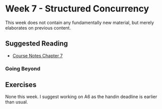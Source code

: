# Week 7 - Structured Concurrency

This week does not contain any fundamentally new material, but merely
elaborates on previous content.

## Suggested Reading

* [Course Notes Chapter 7](https://diku-dk.github.io/ap-notes/chapter_7.html)

### Going Beyond

## Exercises

None this week. I suggest working on A6 as the handin deadline is
earlier than usual.
